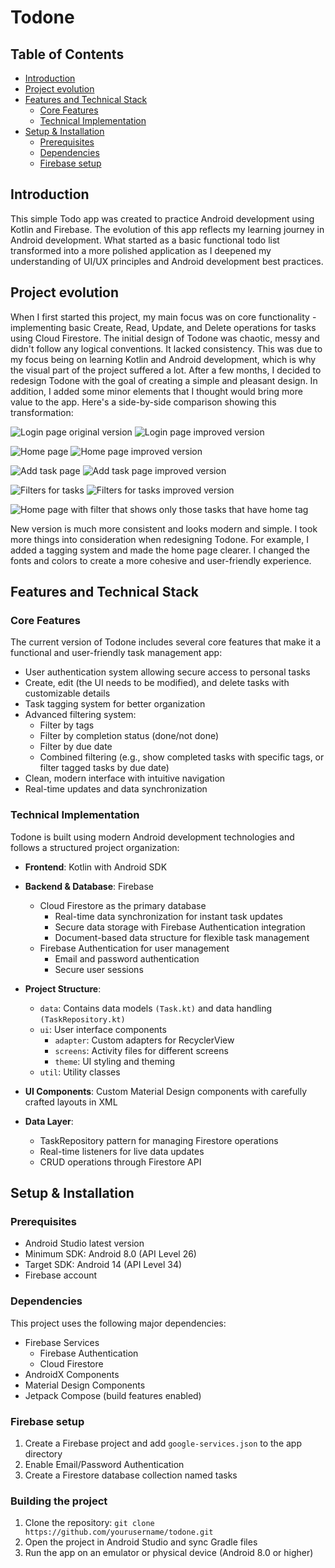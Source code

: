 # Todone

## Table of Contents
- [Introduction](#introduction)
- [Project evolution](#project-evolution)
- [Features and Technical Stack](#features-and-technical-stack)
  - [Core Features](#core-features)
  - [Technical Implementation](#technical-implementation)
- [Setup & Installation](#setup--installation)
  - [Prerequisites](#prerequisites)
  - [Dependencies](#dependencies)
  - [Firebase setup](#firebase-setup)

## Introduction
This simple Todo app was created to practice Android development using Kotlin and Firebase. The evolution of this app reflects my learning journey in Android development. What started as a basic functional todo list transformed into a more polished application as I deepened my understanding of UI/UX principles and Android development best practices.

## Project evolution

When I first started this project, my main focus was on core functionality - implementing basic Create, Read, Update, and Delete operations for tasks using Cloud Firestore. The initial design of Todone was chaotic, messy and didn't follow any logical conventions. It lacked consistency. This was due to my focus being on learning Kotlin and Android development, which is why the visual part of the project suffered a lot. After a few months, I decided to redesign Todone with the goal of creating a simple and pleasant design. In addition, I added some minor elements that I thought would bring more value to the app. Here's a side-by-side comparison showing this transformation:

![Login page original version](images/loginv1.png)
![Login page improved version](images/login.png)

![Home page](images/homev1.png)
![Home page improved version](images/home.png)

![Add task page](images/add_taskv1.png)
![Add task page improved version](images/add_task.png)

![Filters for tasks](images/filtersv1.png)
![Filters for tasks improved version](images/filters.png)

![Home page with filter that shows only those tasks that have home tag](images/tag_home.png)

New version is much more consistent and looks modern and simple. I took more things into consideration when redesigning Todone. For example, I added a tagging system and made the home page clearer. I changed the fonts and colors to create a more cohesive and user-friendly experience.

## Features and Technical Stack
### Core Features

The current version of Todone includes several core features that make it a functional and user-friendly task management app:

- User authentication system allowing secure access to personal tasks
- Create, edit (the UI needs to be modified), and delete tasks with customizable details
- Task tagging system for better organization
- Advanced filtering system:
    - Filter by tags
    - Filter by completion status (done/not done)
    - Filter by due date
    - Combined filtering (e.g., show completed tasks with specific tags, or filter tagged tasks by due date)
- Clean, modern interface with intuitive navigation
- Real-time updates and data synchronization

### Technical Implementation

Todone is built using modern Android development technologies and follows a structured project organization:

- **Frontend**: Kotlin with Android SDK
- **Backend & Database**: Firebase
    - Cloud Firestore as the primary database
        - Real-time data synchronization for instant task updates
        - Secure data storage with Firebase Authentication integration
        - Document-based data structure for flexible task management
    - Firebase Authentication for user management
        - Email and password authentication
        - Secure user sessions

- **Project Structure**:
  - ```data```: Contains data models ```(Task.kt)``` and data handling ```(TaskRepository.kt)```
  - ```ui```: User interface components
      - ```adapter```: Custom adapters for RecyclerView
      - ```screens```: Activity files for different screens
      - ```theme```: UI styling and theming
  - ```util```: Utility classes


- **UI Components**: Custom Material Design components with carefully crafted layouts in XML
- **Data Layer**:
  - TaskRepository pattern for managing Firestore operations
  - Real-time listeners for live data updates
  - CRUD operations through Firestore API

## Setup & Installation
### Prerequisites
- Android Studio latest version
- Minimum SDK: Android 8.0 (API Level 26)
- Target SDK: Android 14 (API Level 34)
- Firebase account
  
### Dependencies
This project uses the following major dependencies:
  - Firebase Services
      - Firebase Authentication
      - Cloud Firestore
  - AndroidX Components
  - Material Design Components
  - Jetpack Compose (build features enabled)

### Firebase setup

1. Create a Firebase project and add ```google-services.json``` to the app directory
2. Enable Email/Password Authentication
3. Create a Firestore database collection named tasks

### Building the project

1. Clone the repository: ```git clone https://github.com/yourusername/todone.git```
2. Open the project in Android Studio and sync Gradle files
3. Run the app on an emulator or physical device (Android 8.0 or higher)
